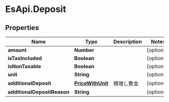 # EsApi.Deposit

## Properties

Name | Type | Description | Notes
------------ | ------------- | ------------- | -------------
**amount** | **Number** |  | [optional] 
**isTaxIncluded** | **Boolean** |  | [optional] 
**isNonTaxable** | **Boolean** |  | [optional] 
**unit** | **String** |  | [optional] 
**additionalDeposit** | [**PriceWithUnit**](PriceWithUnit.md) | 積増し敷金 | [optional] 
**additionalDepositReason** | **String** |  | [optional] 


